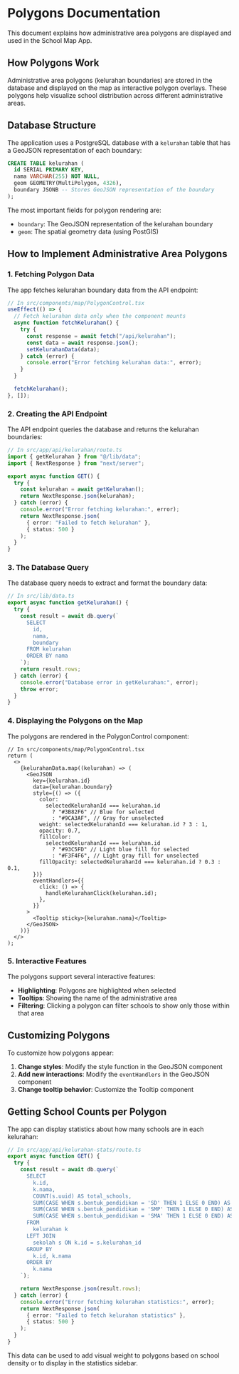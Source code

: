 # Polygons Documentation

This document explains how administrative area polygons are displayed and used in the School Map App.

## How Polygons Work

Administrative area polygons (kelurahan boundaries) are stored in the database and displayed on the map as interactive polygon overlays. These polygons help visualize school distribution across different administrative areas.

## Database Structure

The application uses a PostgreSQL database with a `kelurahan` table that has a GeoJSON representation of each boundary:

```sql
CREATE TABLE kelurahan (
  id SERIAL PRIMARY KEY,
  nama VARCHAR(255) NOT NULL,
  geom GEOMETRY(MultiPolygon, 4326),
  boundary JSONB -- Stores GeoJSON representation of the boundary
);
```

The most important fields for polygon rendering are:

- `boundary`: The GeoJSON representation of the kelurahan boundary
- `geom`: The spatial geometry data (using PostGIS)

## How to Implement Administrative Area Polygons

### 1. Fetching Polygon Data

The app fetches kelurahan boundary data from the API endpoint:

```typescript
// In src/components/map/PolygonControl.tsx
useEffect(() => {
  // Fetch kelurahan data only when the component mounts
  async function fetchKelurahan() {
    try {
      const response = await fetch("/api/kelurahan");
      const data = await response.json();
      setKelurahanData(data);
    } catch (error) {
      console.error("Error fetching kelurahan data:", error);
    }
  }

  fetchKelurahan();
}, []);
```

### 2. Creating the API Endpoint

The API endpoint queries the database and returns the kelurahan boundaries:

```typescript
// In src/app/api/kelurahan/route.ts
import { getKelurahan } from "@/lib/data";
import { NextResponse } from "next/server";

export async function GET() {
  try {
    const kelurahan = await getKelurahan();
    return NextResponse.json(kelurahan);
  } catch (error) {
    console.error("Error fetching kelurahan:", error);
    return NextResponse.json(
      { error: "Failed to fetch kelurahan" },
      { status: 500 }
    );
  }
}
```

### 3. The Database Query

The database query needs to extract and format the boundary data:

```typescript
// In src/lib/data.ts
export async function getKelurahan() {
  try {
    const result = await db.query(`
      SELECT 
        id, 
        nama, 
        boundary
      FROM kelurahan
      ORDER BY nama
    `);
    return result.rows;
  } catch (error) {
    console.error("Database error in getKelurahan:", error);
    throw error;
  }
}
```

### 4. Displaying the Polygons on the Map

The polygons are rendered in the PolygonControl component:

```tsx
// In src/components/map/PolygonControl.tsx
return (
  <>
    {kelurahanData.map((kelurahan) => (
      <GeoJSON
        key={kelurahan.id}
        data={kelurahan.boundary}
        style={() => ({
          color:
            selectedKelurahanId === kelurahan.id
              ? "#3B82F6" // Blue for selected
              : "#9CA3AF", // Gray for unselected
          weight: selectedKelurahanId === kelurahan.id ? 3 : 1,
          opacity: 0.7,
          fillColor:
            selectedKelurahanId === kelurahan.id
              ? "#93C5FD" // Light blue fill for selected
              : "#F3F4F6", // Light gray fill for unselected
          fillOpacity: selectedKelurahanId === kelurahan.id ? 0.3 : 0.1,
        })}
        eventHandlers={{
          click: () => {
            handleKelurahanClick(kelurahan.id);
          },
        }}
      >
        <Tooltip sticky>{kelurahan.nama}</Tooltip>
      </GeoJSON>
    ))}
  </>
);
```

### 5. Interactive Features

The polygons support several interactive features:

- **Highlighting**: Polygons are highlighted when selected
- **Tooltips**: Showing the name of the administrative area
- **Filtering**: Clicking a polygon can filter schools to show only those within that area

## Customizing Polygons

To customize how polygons appear:

1. **Change styles**: Modify the style function in the GeoJSON component
2. **Add new interactions**: Modify the `eventHandlers` in the GeoJSON component
3. **Change tooltip behavior**: Customize the Tooltip component

## Getting School Counts per Polygon

The app can display statistics about how many schools are in each kelurahan:

```typescript
// In src/app/api/kelurahan-stats/route.ts
export async function GET() {
  try {
    const result = await db.query(`
      SELECT 
        k.id,
        k.nama,
        COUNT(s.uuid) AS total_schools,
        SUM(CASE WHEN s.bentuk_pendidikan = 'SD' THEN 1 ELSE 0 END) AS sd_count,
        SUM(CASE WHEN s.bentuk_pendidikan = 'SMP' THEN 1 ELSE 0 END) AS smp_count,
        SUM(CASE WHEN s.bentuk_pendidikan = 'SMA' THEN 1 ELSE 0 END) AS sma_count
      FROM 
        kelurahan k
      LEFT JOIN 
        sekolah s ON k.id = s.kelurahan_id
      GROUP BY 
        k.id, k.nama
      ORDER BY 
        k.nama
    `);

    return NextResponse.json(result.rows);
  } catch (error) {
    console.error("Error fetching kelurahan statistics:", error);
    return NextResponse.json(
      { error: "Failed to fetch kelurahan statistics" },
      { status: 500 }
    );
  }
}
```

This data can be used to add visual weight to polygons based on school density or to display in the statistics sidebar.

